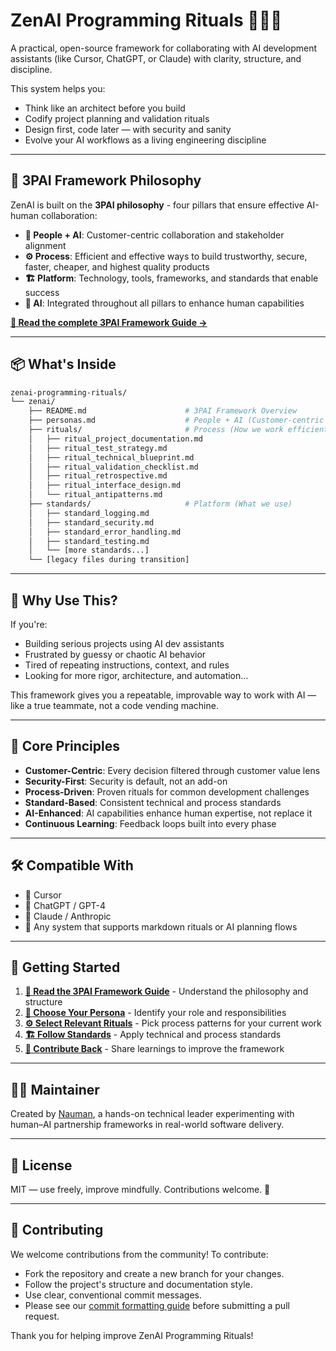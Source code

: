 # ZenAI Programming Rituals 🧘‍♂️🤖

A practical, open-source framework for collaborating with AI development assistants (like Cursor, ChatGPT, or Claude) with clarity, structure, and discipline.

This system helps you:
- Think like an architect before you build
- Codify project planning and validation rituals
- Design first, code later — with security and sanity
- Evolve your AI workflows as a living engineering discipline

---

## 🎯 **3PAI Framework Philosophy**

ZenAI is built on the **3PAI philosophy** - four pillars that ensure effective AI-human collaboration:

- **🧠 People + AI**: Customer-centric collaboration and stakeholder alignment
- **⚙️ Process**: Efficient and effective ways to build trustworthy, secure, faster, cheaper, and highest quality products
- **🏗️ Platform**: Technology, tools, frameworks, and standards that enable success
- **🤖 AI**: Integrated throughout all pillars to enhance human capabilities

**[📖 Read the complete 3PAI Framework Guide →](zenai/README.md)**

---

## 📦 What's Inside

```bash
zenai-programming-rituals/
└── zenai/
    ├── README.md                      # 3PAI Framework Overview
    ├── personas.md                    # People + AI (Customer-centric roles)
    ├── rituals/                       # Process (How we work efficiently)
    │   ├── ritual_project_documentation.md
    │   ├── ritual_test_strategy.md
    │   ├── ritual_technical_blueprint.md
    │   ├── ritual_validation_checklist.md
    │   ├── ritual_retrospective.md
    │   ├── ritual_interface_design.md
    │   └── ritual_antipatterns.md
    ├── standards/                     # Platform (What we use)
    │   ├── standard_logging.md
    │   ├── standard_security.md
    │   ├── standard_error_handling.md
    │   ├── standard_testing.md
    │   └── [more standards...]
    └── [legacy files during transition]
```

---

## 🎯 Why Use This?

If you're:
- Building serious projects using AI dev assistants
- Frustrated by guessy or chaotic AI behavior
- Tired of repeating instructions, context, and rules
- Looking for more rigor, architecture, and automation…

This framework gives you a repeatable, improvable way to work with AI — like a true teammate, not a code vending machine.

---

## 🧠 Core Principles

- **Customer-Centric**: Every decision filtered through customer value lens
- **Security-First**: Security is default, not an add-on
- **Process-Driven**: Proven rituals for common development challenges
- **Standard-Based**: Consistent technical and process standards
- **AI-Enhanced**: AI capabilities enhance human expertise, not replace it
- **Continuous Learning**: Feedback loops built into every phase

---

## 🛠️ Compatible With

- 🧠 Cursor
- 💬 ChatGPT / GPT-4
- 🤖 Claude / Anthropic
- 🧪 Any system that supports markdown rituals or AI planning flows

---

## 🚀 Getting Started

1. **[📖 Read the 3PAI Framework Guide](zenai/README.md)** - Understand the philosophy and structure
2. **[👥 Choose Your Persona](zenai/personas.md)** - Identify your role and responsibilities
3. **[⚙️ Select Relevant Rituals](zenai/rituals/)** - Pick process patterns for your current work
4. **[🏗️ Follow Standards](zenai/standards/)** - Apply technical and process standards
5. **[🔄 Contribute Back](zenai/rituals/ritual_retrospective.md)** - Share learnings to improve the framework

---

## 🙋‍♂️ Maintainer

Created by [Nauman](https://github.com/inauman), a hands-on technical leader experimenting with human–AI partnership frameworks in real-world software delivery.

---

## 📜 License

MIT — use freely, improve mindfully. Contributions welcome. 🙏

---

## 🤝 Contributing

We welcome contributions from the community! To contribute:
- Fork the repository and create a new branch for your changes.
- Follow the project's structure and documentation style.
- Use clear, conventional commit messages.
- Please see our [commit formatting guide](.github/COMMIT_GUIDE.md) before submitting a pull request.

Thank you for helping improve ZenAI Programming Rituals!